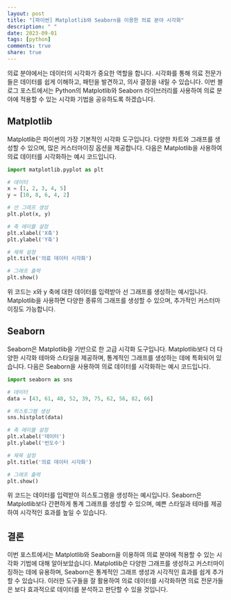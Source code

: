 ```yaml
---
layout: post
title: "[파이썬] Matplotlib와 Seaborn을 이용한 의료 분야 시각화"
description: " "
date: 2023-09-01
tags: [python]
comments: true
share: true
---
```


의료 분야에서는 데이터의 시각화가 중요한 역할을 합니다. 시각화를 통해 의료 전문가들은 데이터를 쉽게 이해하고, 패턴을 발견하고, 의사 결정을 내릴 수 있습니다. 이번 블로그 포스트에서는 Python의 Matplotlib와 Seaborn 라이브러리를 사용하여 의료 분야에 적용할 수 있는 시각화 기법을 공유하도록 하겠습니다.

## Matplotlib

Matplotlib은 파이썬의 가장 기본적인 시각화 도구입니다. 다양한 차트와 그래프를 생성할 수 있으며, 많은 커스터마이징 옵션을 제공합니다. 다음은 Matplotlib을 사용하여 의료 데이터를 시각화하는 예시 코드입니다.

```python
import matplotlib.pyplot as plt

# 데이터
x = [1, 2, 3, 4, 5]
y = [10, 8, 6, 4, 2]

# 선 그래프 생성
plt.plot(x, y)

# 축 레이블 설정
plt.xlabel('X축')
plt.ylabel('Y축')

# 제목 설정
plt.title('의료 데이터 시각화')

# 그래프 출력
plt.show()
```

위 코드는 x와 y 축에 대한 데이터를 입력받아 선 그래프를 생성하는 예시입니다. Matplotlib을 사용하면 다양한 종류의 그래프를 생성할 수 있으며, 추가적인 커스터마이징도 가능합니다.

## Seaborn

Seaborn은 Matplotlib을 기반으로 한 고급 시각화 도구입니다. Matplotlib보다 더 다양한 시각화 테마와 스타일을 제공하며, 통계적인 그래프를 생성하는 데에 특화되어 있습니다. 다음은 Seaborn을 사용하여 의료 데이터를 시각화하는 예시 코드입니다.

```python
import seaborn as sns

# 데이터
data = [43, 61, 48, 52, 39, 75, 62, 56, 82, 66]

# 히스토그램 생성
sns.histplot(data)

# 축 레이블 설정
plt.xlabel('데이터')
plt.ylabel('빈도수')

# 제목 설정
plt.title('의료 데이터 시각화')

# 그래프 출력
plt.show()
```

위 코드는 데이터를 입력받아 히스토그램을 생성하는 예시입니다. Seaborn은 Matplotlib보다 간편하게 통계 그래프를 생성할 수 있으며, 예쁜 스타일과 테마를 제공하여 시각적인 효과를 높일 수 있습니다.

## 결론

이번 포스트에서는 Matplotlib와 Seaborn을 이용하여 의료 분야에 적용할 수 있는 시각화 기법에 대해 알아보았습니다. Matplotlib은 다양한 그래프를 생성하고 커스터마이징하는 데에 유용하며, Seaborn은 통계적인 그래프 생성과 시각적인 효과를 쉽게 추가할 수 있습니다. 이러한 도구들을 잘 활용하여 의료 데이터를 시각화하면 의료 전문가들은 보다 효과적으로 데이터를 분석하고 판단할 수 있을 것입니다.